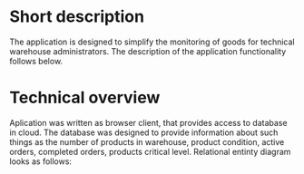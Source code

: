 # Short description
The application is designed to simplify the monitoring of goods for technical warehouse administrators. The description of the application functionality follows below.
# Technical overview
Aplication was written as browser client, that provides access to database in cloud. 
The database was designed to provide information about such things as the number of products in warehouse, product condition,
active orders, completed orders, products critical level. Relational entinty diagram looks as follows:

 
